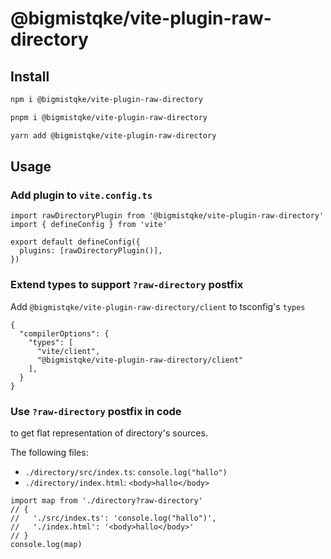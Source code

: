 # @bigmistqke/vite-plugin-raw-directory

## Install

```bash
npm i @bigmistqke/vite-plugin-raw-directory
```

```bash
pnpm i @bigmistqke/vite-plugin-raw-directory
```

```bash
yarn add @bigmistqke/vite-plugin-raw-directory
```

## Usage

### Add plugin to `vite.config.ts`

```tsx
import rawDirectoryPlugin from '@bigmistqke/vite-plugin-raw-directory'
import { defineConfig } from 'vite'

export default defineConfig({
  plugins: [rawDirectoryPlugin()],
})
```

### Extend types to support `?raw-directory` postfix

Add `@bigmistqke/vite-plugin-raw-directory/client` to tsconfig's `types`

```tsx
{
  "compilerOptions": {
    "types": [
      "vite/client",
      "@bigmistqke/vite-plugin-raw-directory/client"
    ],
  }
}
```

### Use `?raw-directory` postfix in code

to get flat representation of directory's sources.

The following files:

- `./directory/src/index.ts`: `console.log("hallo")`
- `./directory/index.html`: `<body>hallo</body>`

```tsx
import map from './directory?raw-directory'
// {
//   './src/index.ts': 'console.log("hallo")',
//   './index.html': '<body>hallo</body>'
// }
console.log(map)
```

